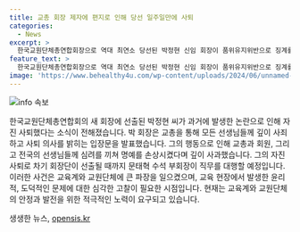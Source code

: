 ```yaml
---
title: 교총 회장 제자에 편지로 인해 당선 일주일만에 사퇴
categories:
  - News
excerpt: >
  한국교원단체총연합회장으로 역대 최연소 당선된 박정현 신임 회장이 품위유지위반으로 징계를 받은 전력으로 사퇴했습니다. 박 회장은 교총과 회원들에게 사과하며 모든 책임을 통감한다고 밝혔으며, 2013년 징계를 받은 과정과 해당 학생에게 보낸 부적절한 편지 내용이 논란을 빚었습니다. 교총은 사퇴에 따라 임시 회장단으로 운영될 예정입니다.
feature_text: >
  한국교원단체총연합회장으로 역대 최연소 당선된 박정현 신임 회장이 품위유지위반으로 징계를 받은 전력으로 사퇴했습니다. 박 회장은 교총과 회원들에게 사과하며 모든 책임을 통감한다고 밝혔으며, 2013년 징계를 받은 과정과 해당 학생에게 보낸 부적절한 편지 내용이 논란을 빚었습니다. 교총은 사퇴에 따라 임시 회장단으로 운영될 예정입니다.
image: 'https://www.behealthy4u.com/wp-content/uploads/2024/06/unnamed-file.png'
---
```


<p><img src="https://www.behealthy4u.com/wp-content/uploads/2024/06/unnamed-file.png" alt="info 속보" /></p>

<p>한국교원단체총연합회의 새 회장에 선출된 박정현 씨가 과거에 발생한 논란으로 인해 자진 사퇴했다는 소식이 전해졌습니다. 박 회장은 교총을 통해 모든 선생님들께 깊이 사죄하고 사퇴 의사를 밝히는 입장문을 발표했습니다. 그의 행동으로 인해 교총과 회원, 그리고 전국의 선생님들께 심려를 끼쳐 명예를 손상시켰다며 깊이 사과했습니다. 그의 자진 사퇴로 차기 회장단이 선출될 때까지 문태혁 수석 부회장이 직무를 대행할 예정입니다. 이러한 사건은 교육계와 교원단체에 큰 파장을 일으켰으며, 교육 현장에서 발생한 윤리적, 도덕적인 문제에 대한 심각한 고찰이 필요한 시점입니다. 현재는 교육계와 교원단체의 안정과 발전을 위한 적극적인 노력이 요구되고 있습니다.</p>
생생한 뉴스, <a href="https://opensis.kr" rel="dofollow">opensis.kr</a>


